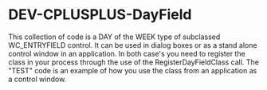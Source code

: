 DEV-CPLUSPLUS-DayField
======================

This collection of code is a DAY of the WEEK type of subclassed WC_ENTRYFIELD control.  It can be used in dialog boxes or as a stand alone control window in an application.  In both case's you need to register the class in your process through the use of the RegisterDayFieldClass call.  The "TEST" code is an example of how you use the class from an application as a control window.

